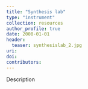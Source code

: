 ```yaml
---
title: "Synthesis lab"
type: "instrument"
collection: resources
author_profile: true
date: 2008-01-01
header:
  teaser: synthesislab_2.jpg
uri: 
doi: 
contributors: 
---
```

<p align= "justify">

Description
